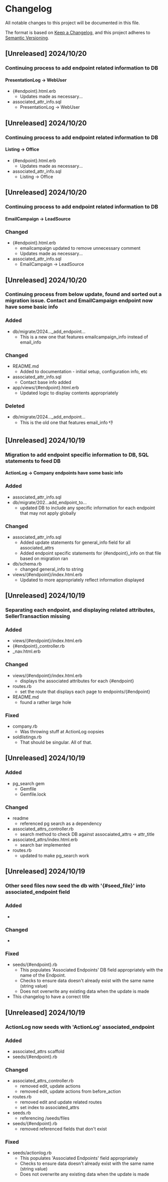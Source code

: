 # Changelog

All notable changes to this project will be documented in this file.

The format is based on [Keep a Changelog](https://keepachangelog.com/en/1.0.0/), and this project adheres to [Semantic Versioning](https://semver.org/spec/v2.0.0.html).

## [Unreleased] 2024/10/20
### Continuing process to add endpoint related information to DB
#### PresentationLog -> WebUser
- {#endpoint}.html.erb
    - Updates made as necessary...
- associated_attr_info.sql
    - PresentationLog -> WebUser

## [Unreleased] 2024/10/20
### Continuing process to add endpoint related information to DB
#### Listing -> Office
- {#endpoint}.html.erb
    - Updates made as necessary...
- associated_attr_info.sql
    - Listing -> Office

## [Unreleased] 2024/10/20
### Continuing process to add endpoint related information to DB
#### EmailCampaign -> LeadSource

### Changed
- {#endpoint}.html.erb
    - emailcampaign updated to remove unnecessary comment
    - Updates made as necessary...
- associated_attr_info.sql
    - EmailCampaign -> LeadSource

## [Unreleased] 2024/10/20
### Continuing process from below update, found and sorted out a migration issue. Contact and EmailCampaign endpoint now have some basic info

### Added
- db/migrate/2024..._add_endpoint...
    - This is a new one that features emailcampaign_info instead of email_info

### Changed
- README.md
    - Added to documentation - initial setup, configuration info, etc
- associated_attr_info.sql
    - Contact base info added
- app/views/{#endpoint}.html.erb
    - Updated logic to display contents appropriately

### Deleted
- db/migrate/2024..._add_endpoint...
    - This is the old one that features email_info :thumbsdown:

## [Unreleased] 2024/10/19
### Migration to add endpoint specific information to DB, SQL statements to feed DB
#### ActionLog -> Company endpoints have some basic info

### Added
- associated_attr_info.sql
- db/migrate/202...add_endpoint_to...
    - updated DB to include any specific information for each endpoint that may not apply globally

### Changed
- associated_attr_info.sql
    - Added update statements for general_info field for all associated_attrs
    - Added endpoint specific statements for {#endpoint}_info on that file based on migration ran
- db/schema.rb
    - changed general_info to string
- views/{#endpoint}/index.html.erb
    - Updated to more appropriately reflect information displayed

## [Unreleased] 2024/10/19
### Separating each endpoint, and displaying related attributes, SellerTransaction missing

### Added
- views/{#endpoint}/index.html.erb
- {#endpoint}_controller.rb
- _nav.html.erb

### Changed
- views/{#endpoint}/index.html.erb
    - displays the associated attributes for each {#endpoint}
- routes.rb
    - set the route that displays each page to endpoints/{#endpoint}
- README.md
    - found a rather large hole

### Fixed
- company.rb
    - Was throwing stuff at ActionLog oopsies
- soldlistings.rb
    - That should be singular. All of that.

## [Unreleased] 2024/10/19
### 

### Added
- pg_search gem
    - Gemfile
    - Gemfile.lock

### Changed
- readme
    - referenced pg search as a dependency
- associated_attrs_controller.rb
    - search method to check DB against assocaiated_attrs -> attr_title
- associated_attrs/index.html.erb
    - search bar implemented
- routes.rb
    - updated to make pg_search work

## [Unreleased] 2024/10/19
### Other seed files now seed the db with '{#seed_file}' into associated_endpoint field

### Added
- 

### Changed
- 

### Fixed
- seeds/{#endpoint}.rb
    - This populates 'Associated Endpoints' DB field appropriately with the name of the Endpoint.
    - Checks to ensure data doesn't already exist with the same name (string value)
    - Does not overwrite any existing data when the update is made
- This changelog to have a correct title

## [Unreleased] 2024/10/19
### ActionLog now seeds with 'ActionLog' associated_endpoint

### Added
- associated_attrs scaffold
- seeds/{#endpoint}.rb

### Changed
- associated_attrs_controller.rb
    - removed edit, update actions
    - removed edit, update actions from before_action
- routes.rb
    - removed edit and update related routes
    - set index to associated_attrs
- seeds.rb
    - referencing /seeds/files
- seeds/{#endpoint}.rb
    - removed referenced fields that don't exist

### Fixed
- seeds/actionlog.rb
    - This populates 'Associated Endpoints' field appropriately
    - Checks to ensure data doesn't already exist with the same name (string value)
    - Does not overwrite any existing data when the update is made